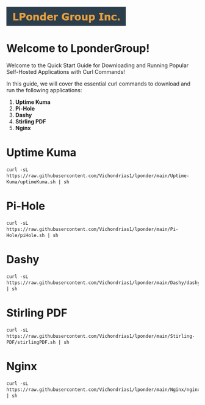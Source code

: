  ![LponderGroup](logo/logo.png)
# Welcome to LponderGroup!

Welcome to the Quick Start Guide for Downloading and Running Popular Self-Hosted Applications with Curl Commands!

In this guide, we will cover the essential curl commands to download and run the following applications:

1.  **Uptime Kuma**
2.  **Pi-Hole**
3.  **Dashy**
4.  **Stirling PDF**
4.  **Nginx**

# Uptime Kuma

    curl -sL https://raw.githubusercontent.com/Vichondrias1/lponder/main/Uptime-Kuma/uptimeKuma.sh | sh

# Pi-Hole

    curl -sL https://raw.githubusercontent.com/Vichondrias1/lponder/main/Pi-Hole/piHole.sh | sh

# Dashy

    curl -sL https://raw.githubusercontent.com/Vichondrias1/lponder/main/Dashy/dashy.sh | sh

# Stirling PDF

    curl -sL https://raw.githubusercontent.com/Vichondrias1/lponder/main/Stirling-PDF/stirlingPDF.sh | sh

# Nginx

    curl -sL https://raw.githubusercontent.com/Vichondrias1/lponder/main/Nginx/nginx.sh | sh

